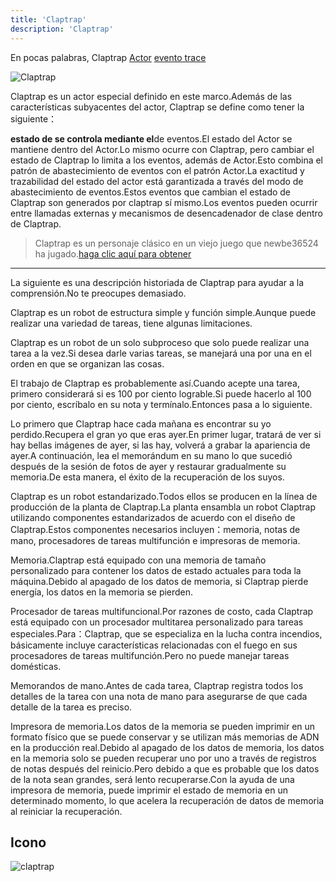 ```yaml
---
title: 'Claptrap'
description: 'Claptrap'
---
```


En pocas palabras, Claptrap [Actor](/zh_Hans/2-Glossary/Actor-Pattern) [evento trace](/zh_Hans/2-Glossary/Event-Sourcing)

![Claptrap](/images/20190228-001.gif)

Claptrap es un actor especial definido en este marco.Además de las características subyacentes del actor, Claptrap se define como tener la siguiente：

**estado de  se controla mediante el**de eventos.El estado del Actor se mantiene dentro del Actor.Lo mismo ocurre con Claptrap, pero cambiar el estado de Claptrap lo limita a los eventos, además de Actor.Esto combina el patrón de abastecimiento de eventos con el patrón Actor.La exactitud y trazabilidad del estado del actor está garantizada a través del modo de abastecimiento de eventos.Estos eventos que cambian el estado de Claptrap son generados por claptrap sí mismo.Los eventos pueden ocurrir entre llamadas externas y mecanismos de desencadenador de clase dentro de Claptrap.

> Claptrap es un personaje clásico en un viejo juego que newbe36524 ha jugado.[haga clic aquí para obtener](https://zh.moegirl.org/%E5%B0%8F%E5%90%B5%E9%97%B9)

---

La siguiente es una descripción historiada de Claptrap para ayudar a la comprensión.No te preocupes demasiado.

Claptrap es un robot de estructura simple y función simple.Aunque puede realizar una variedad de tareas, tiene algunas limitaciones.

Claptrap es un robot de un solo subproceso que solo puede realizar una tarea a la vez.Si desea darle varias tareas, se manejará una por una en el orden en que se organizan las cosas.

El trabajo de Claptrap es probablemente así.Cuando acepte una tarea, primero considerará si es 100 por ciento lograble.Si puede hacerlo al 100 por ciento, escríbalo en su nota y termínalo.Entonces pasa a lo siguiente.

Lo primero que Claptrap hace cada mañana es encontrar su yo perdido.Recupera el gran yo que eras ayer.En primer lugar, tratará de ver si hay bellas imágenes de ayer, si las hay, volverá a grabar la apariencia de ayer.A continuación, lea el memorándum en su mano lo que sucedió después de la sesión de fotos de ayer y restaurar gradualmente su memoria.De esta manera, el éxito de la recuperación de los suyos.

Claptrap es un robot estandarizado.Todos ellos se producen en la línea de producción de la planta de Claptrap.La planta ensambla un robot Claptrap utilizando componentes estandarizados de acuerdo con el diseño de Claptrap.Estos componentes necesarios incluyen：memoria, notas de mano, procesadores de tareas multifunción e impresoras de memoria.

Memoria.Claptrap está equipado con una memoria de tamaño personalizado para contener los datos de estado actuales para toda la máquina.Debido al apagado de los datos de memoria, si Claptrap pierde energía, los datos en la memoria se pierden.

Procesador de tareas multifuncional.Por razones de costo, cada Claptrap está equipado con un procesador multitarea personalizado para tareas especiales.Para：Claptrap, que se especializa en la lucha contra incendios, básicamente incluye características relacionadas con el fuego en sus procesadores de tareas multifunción.Pero no puede manejar tareas domésticas.

Memorandos de mano.Antes de cada tarea, Claptrap registra todos los detalles de la tarea con una nota de mano para asegurarse de que cada detalle de la tarea es preciso.

Impresora de memoria.Los datos de la memoria se pueden imprimir en un formato físico que se puede conservar y se utilizan más memorias de ADN en la producción real.Debido al apagado de los datos de memoria, los datos en la memoria solo se pueden recuperar uno por uno a través de registros de notas después del reinicio.Pero debido a que es probable que los datos de la nota sean grandes, será lento recuperarse.Con la ayuda de una impresora de memoria, puede imprimir el estado de memoria en un determinado momento, lo que acelera la recuperación de datos de memoria al reiniciar la recuperación.

## Icono

![claptrap](/images/claptrap_icons/claptrap.svg)
